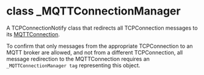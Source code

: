 # class \_MQTTConnectionManager

A TCPConnectionNotify class that redirects all TCPConnection messages to its [MQTTConnection](//classes/actor-mqttconnection.md).

To confirm that only messages from the appropriate TCPConnection to an MQTT broker are allowed, and not from a different TCPConnection, all message redirection to the MQTTConnection requires an `_MQTTConnectionManager tag` representing this object.
